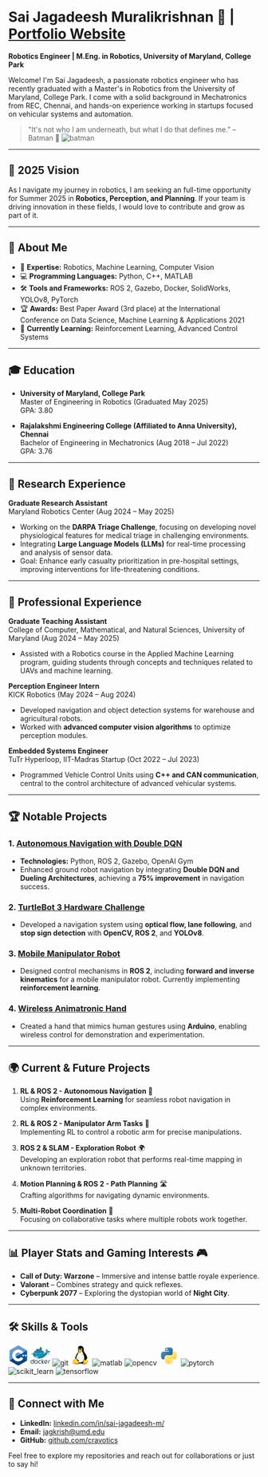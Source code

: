 # Sai Jagadeesh Muralikrishnan 🚀 | **[Portfolio Website](https://saijagadeesh.com)**
**Robotics Engineer | M.Eng. in Robotics, University of Maryland, College Park**

Welcome! I'm Sai Jagadeesh, a passionate robotics engineer who has recently graduated with a Master's in Robotics from the University of Maryland, College Park. I come with a solid background in Mechatronics from REC, Chennai, and hands-on experience working in startups focused on vehicular systems and automation.

> "It's not who I am underneath, but what I do that defines me." – Batman 🦇
![batman](https://github.com/cravotics/personal_repo/assets/90138418/c0df7d81-c9e6-421c-9c76-166ba113513c)
---

## 🌟 2025 Vision
As I navigate my journey in robotics, I am seeking an full-time opportunity for Summer 2025 in **Robotics, Perception, and Planning**. If your team is driving innovation in these fields, I would love to contribute and grow as part of it.

---

## 🚀 About Me
- 🤖 **Expertise:** Robotics, Machine Learning, Computer Vision
- 💻 **Programming Languages:** Python, C++, MATLAB
- 🛠️ **Tools and Frameworks:** ROS 2, Gazebo, Docker, SolidWorks, YOLOv8, PyTorch
- 🏆 **Awards:** Best Paper Award (3rd place) at the International Conference on Data Science, Machine Learning & Applications 2021
- 🌱 **Currently Learning:** Reinforcement Learning, Advanced Control Systems

---

## 🎓 Education
- **University of Maryland, College Park**  
  Master of Engineering in Robotics (Graduated May 2025)  
  GPA: 3.80

- **Rajalakshmi Engineering College (Affiliated to Anna University), Chennai**  
  Bachelor of Engineering in Mechatronics (Aug 2018 – Jul 2022)  
  GPA: 3.76

---

## 🔬 Research Experience
**Graduate Research Assistant**  
Maryland Robotics Center (Aug 2024 – May 2025)  
- Working on the **DARPA Triage Challenge**, focusing on developing novel physiological features for medical triage in challenging environments.
- Integrating **Large Language Models (LLMs)** for real-time processing and analysis of sensor data.
- Goal: Enhance early casualty prioritization in pre-hospital settings, improving interventions for life-threatening conditions.

---

## 💼 Professional Experience
**Graduate Teaching Assistant**  
College of Computer, Mathematical, and Natural Sciences, University of Maryland (Aug 2024 – May 2025)  
- Assisted with a Robotics course in the Applied Machine Learning program, guiding students through concepts and techniques related to UAVs and machine learning.

**Perception Engineer Intern**  
KICK Robotics (May 2024 – Aug 2024)  
- Developed navigation and object detection systems for warehouse and agricultural robots.
- Worked with **advanced computer vision algorithms** to optimize perception modules.

**Embedded Systems Engineer**  
TuTr Hyperloop, IIT-Madras Startup (Oct 2022 – Jul 2023)  
- Programmed Vehicle Control Units using **C++ and CAN communication**, central to the control architecture of advanced vehicular systems.

---

## 🏆 Notable Projects
### 1. **[Autonomous Navigation with Double DQN](https://github.com/cravotics/Intelligent-Robotic-Navigation)**
   - **Technologies:** Python, ROS 2, Gazebo, OpenAI Gym
   - Enhanced ground robot navigation by integrating **Double DQN and Dueling Architectures**, achieving a **75% improvement** in navigation success.

### 2. **[TurtleBot 3 Hardware Challenge](Projects/TurtleBot_Challenge.md)**
   - Developed a navigation system using **optical flow, lane following**, and **stop sign detection** with **OpenCV, ROS 2**, and **YOLOv8**.

### 3. **[Mobile Manipulator Robot](Projects/Mobile_Manipulator.md)**
   - Designed control mechanisms in **ROS 2**, including **forward and inverse kinematics** for a mobile manipulator robot. Currently implementing **reinforcement learning**.

### 4. **[Wireless Animatronic Hand](Projects/Wireless_Hand.md)**
   - Created a hand that mimics human gestures using **Arduino**, enabling wireless control for demonstration and experimentation.

---

## 🌍 Current & Future Projects
1. **RL & ROS 2 - Autonomous Navigation** 🧭  
   Using **Reinforcement Learning** for seamless robot navigation in complex environments.

2. **RL & ROS 2 - Manipulator Arm Tasks** 🤖  
   Implementing RL to control a robotic arm for precise manipulations.

3. **ROS 2 & SLAM - Exploration Robot** 🌍  
   Developing an exploration robot that performs real-time mapping in unknown territories.

4. **Motion Planning & ROS 2 - Path Planning** 🛣️  
   Crafting algorithms for navigating dynamic environments.

5. **Multi-Robot Coordination** 🤝  
   Focusing on collaborative tasks where multiple robots work together.

---

## 📊 Player Stats and Gaming Interests 🎮
- **Call of Duty: Warzone** – Immersive and intense battle royale experience.
- **Valorant** – Combines strategy and quick reflexes.
- **Cyberpunk 2077** – Exploring the dystopian world of **Night City**.

---

## 🛠️ Skills & Tools
<p align="left">
  <img src="https://raw.githubusercontent.com/devicons/devicon/master/icons/cplusplus/cplusplus-original.svg" alt="cplusplus" width="40" height="40"/> 
  <img src="https://raw.githubusercontent.com/devicons/devicon/master/icons/docker/docker-original-wordmark.svg" alt="docker" width="40" height="40"/>
  <img src="https://www.vectorlogo.zone/logos/git-scm/git-scm-icon.svg" alt="git" width="40" height="40"/> 
  <img src="https://raw.githubusercontent.com/devicons/devicon/master/icons/linux/linux-original.svg" alt="linux" width="40" height="40"/> 
  <img src="https://upload.wikimedia.org/wikipedia/commons/2/21/Matlab_Logo.png" alt="matlab" width="40" height="40"/> 
  <img src="https://www.vectorlogo.zone/logos/opencv/opencv-icon.svg" alt="opencv" width="40" height="40"/> 
  <img src="https://raw.githubusercontent.com/devicons/devicon/master/icons/python/python-original.svg" alt="python" width="40" height="40"/> 
  <img src="https://www.vectorlogo.zone/logos/pytorch/pytorch-icon.svg" alt="pytorch" width="40" height="40"/> 
  <img src="https://upload.wikimedia.org/wikipedia/commons/0/05/Scikit_learn_logo_small.svg" alt="scikit_learn" width="40" height="40"/> 
  <img src="https://www.vectorlogo.zone/logos/tensorflow/tensorflow-icon.svg" alt="tensorflow" width="40" height="40"/> 

</p>

---

## 🤝 Connect with Me
- **LinkedIn:** [linkedin.com/in/sai-jagadeesh-m/](https://linkedin.com/in/sai-jagadeesh-m/)
- **Email:** [jagkrish@umd.edu](mailto:jagkrish@umd.edu)
- **GitHub:** [github.com/cravotics](https://github.com/cravotics)

Feel free to explore my repositories and reach out for collaborations or just to say hi!

